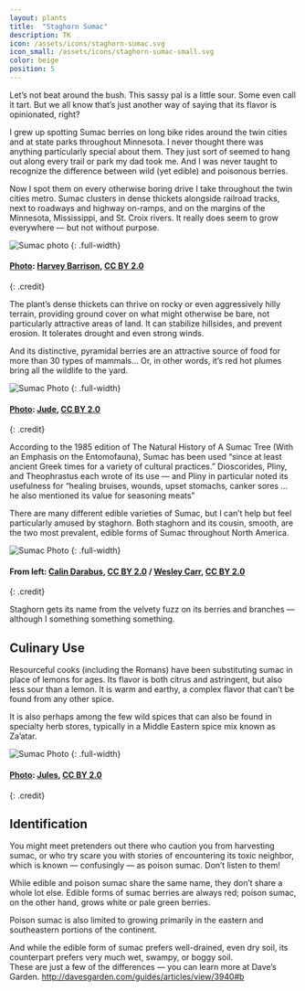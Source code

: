 ```yaml
---
layout: plants
title:  "Staghorn Sumac"
description: TK
icon: /assets/icons/staghorn-sumac.svg
icon_small: /assets/icons/staghorn-sumac-small.svg
color: beige
position: 5
---
```

Let’s not beat around the bush. This sassy pal is a little sour. Some even call it tart. But we all know that’s just another way of saying that its flavor is opinionated, right? 

I grew up spotting Sumac berries on long bike rides around the twin cities and at state parks throughout Minnesota. I never thought there was anything particularly special about them. They just sort of seemed to hang out along every trail or park my dad took me. And I was never taught to recognize the difference between wild (yet edible) and poisonous berries.  

Now I spot them on every otherwise boring drive I take throughout the twin cities metro. Sumac clusters in dense thickets alongside railroad tracks, next to roadways and highway on-ramps, and on the margins of the Minnesota, Mississippi, and St. Croix rivers. It really does seem to grow everywhere — but not without purpose. 

![Sumac photo](http://d19obp3htqd30.cloudfront.net/6023924124_31e2c9d98d_o.jpg)
{: .full-width}
#### [Photo](https://flic.kr/p/abjbLL): [Harvey Barrison](https://www.flickr.com/photos/hbarrison/), [CC BY 2.0](https://creativecommons.org/licenses/by/2.0)
{: .credit}

The plant’s dense thickets can thrive on rocky or even aggressively hilly terrain, providing ground cover on what might otherwise be bare, not particularly attractive areas of land. It can stabilize hillsides, and prevent erosion. It tolerates drought and even strong winds. 

And its distinctive, pyramidal berries are an attractive source of food for more than 30 types of mammals… Or, in other words, it’s red hot plumes bring all the wildlife to the yard. 

![Sumac Photo](http://d19obp3htqd30.cloudfront.net/12033977554_582affc63e_o.jpg)
{: .full-width}
#### [Photo](https://flic.kr/p/jkphgC): [Jude](https://www.flickr.com/photos/jude_the_obscure/), [CC BY 2.0](https://creativecommons.org/licenses/by/2.0)
{: .credit}

According to the 1985 edition of The Natural History of A Sumac Tree (With an Emphasis on the Entomofauna), Sumac has been used “since at least ancient Greek times for a variety of cultural practices.” Dioscorides, Pliny, and Theophrastus each wrote of its use — and Pliny in particular noted its usefulness for “healing bruises, wounds, upset stomachs, canker sores … he also mentioned its value for seasoning meats”

There are many different edible varieties of Sumac, but I can’t help but feel particularly amused by staghorn. Both staghorn and its cousin, smooth, are the two most prevalent, edible forms of Sumac throughout North America. 

![Sumac Photo](http://d19obp3htqd30.cloudfront.net/Sumac-Edited-1.jpg)
{: .full-width}
#### From left: [Calin Darabus](https://www.flickr.com/photos/53952623@N02/5040694344), [CC BY 2.0](https://creativecommons.org/licenses/by/2.0) / [Wesley Carr](https://www.flickr.com/photos/wesleymiles/20759263875), [CC BY 2.0](https://creativecommons.org/licenses/by/2.0)
{: .credit}

Staghorn gets its name from the velvety fuzz on its berries and branches — although I something something something.

## Culinary Use
Resourceful cooks (including the Romans) have been substituting sumac in place of lemons for ages. Its flavor is both citrus and astringent, but also less sour than a lemon.  It is warm and earthy, a complex flavor that can’t be found from any other spice. 

It is also perhaps among the few wild spices that can also be found in specialty herb stores, typically in a Middle Eastern spice mix known as Za’atar.

![Sumac Photo](http://d19obp3htqd30.cloudfront.net/6769145301_88893558ac_o.jpg)
{: .full-width}
#### [Photo](https://flic.kr/p/bjaD4K): [Jules](https://www.flickr.com/photos/stone-soup/), [CC BY 2.0](https://creativecommons.org/licenses/by/2.0)
{: .credit}

## Identification
You might meet pretenders out there who caution you from harvesting sumac, or who try scare you with stories of encountering its toxic neighbor, which is known — confusingly — as poison sumac. Don’t listen to them!

While edible and poison sumac share the same name, they don’t share a whole lot else. Edible forms of sumac berries are always red; poison sumac, on the other hand, grows white or pale green berries. 

Poison sumac is also limited to growing primarily in the eastern and southeastern portions of the continent. 

And while the edible form of sumac prefers well-drained, even dry soil, its counterpart prefers very much wet, swampy, or boggy soil.  
These are just a few of the differences — you can learn more at Dave’s Garden. 
http://davesgarden.com/guides/articles/view/3940#b




